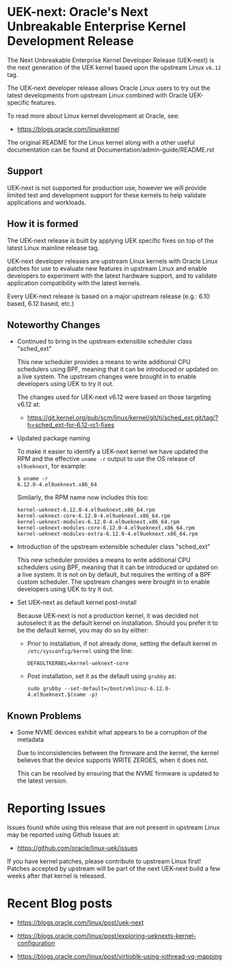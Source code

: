 UEK-next: Oracle's Next Unbreakable Enterprise Kernel Development Release
=========================================================================

The Next Unbreakable Enterprise Kernel Developer Release (UEK-next) is the
next generation of the UEK kernel based upon the upstream Linux `v6.12` tag.

The UEK-next developer release allows Oracle Linux users to try out the latest
developments from upstream Linux combined with Oracle UEK-specific features.

To read more about Linux kernel development at Oracle, see:

- https://blogs.oracle.com/linuxkernel

The original README for the Linux kernel along with a other useful documentation
can be found at Documentation/admin-guide/README.rst

## Support

UEK-next is not supported for production use, however we will provide limited
test and development support for these kernels to help validate applications and
workloads.

## How it is formed

The UEK-next release is built by applying UEK specific fixes on top of the
latest Linux mainline release tag.

UEK-next developer releases are upstream Linux kernels with Oracle Linux patches
for use to evaluate new features in upstream Linux and enable developers to
experiment with the latest hardware support, and to validate application
compatibility with the latest kernels.

Every UEK-next release is based on a major upstream release (e.g.: 6.10 based,
6.12 based, etc.)

## Noteworthy Changes

- Continued to bring in the upstream extensible scheduler class "sched_ext"

  This new scheduler provides a means to write additional CPU schedulers using
  BPF, meaning that it can be introduced or updated on a live system. The
  upstream changes were brought in to enable developers using UEK to try it
  out.

  The changes used for UEK-next v6.12 were based on those targeting v6.12 at:

  - https://git.kernel.org/pub/scm/linux/kernel/git/tj/sched_ext.git/tag/?h=sched_ext-for-6.12-rc1-fixes

- Updated package naming

  To make it easier to identify a UEK-next kernel we have updated the RPM and
  the effective `uname -r` output to use the OS release of `ol9ueknext`, for
  example: 

  ```
  $ uname -r
  6.12.0-4.el9ueknext.x86_64
  ```

  Similarly, the RPM name now includes this too:

  ```
  kernel-ueknext-6.12.0-4.el9ueknext.x86_64.rpm
  kernel-ueknext-core-6.12.0-4.el9ueknext.x86_64.rpm
  kernel-ueknext-modules-6.12.0-4.el9ueknext.x86_64.rpm
  kernel-ueknext-modules-core-6.12.0-4.el9ueknext.x86_64.rpm
  kernel-ueknext-modules-extra-6.12.0-4.el9ueknext.x86_64.rpm
  ```

- Introduction of the upstream extensible scheduler class "sched_ext"

  This new scheduler provides a means to write additional CPU schedulers using
  BPF, meaning that it can be introduced or updated on a live system. It is not
  on by default, but requires the writing of a BPF custom scheduler. The
  upstream changes were brought in to enable developers using UEK to try it
  out.

- Set UEK-next as default kernel post-install

  Because UEK-next is not a production kernel, it was decided not autoselect it as the
  default kernel on installation. Should you prefer it to be the default kernel, you
  may do so by either:

  - Prior to installation, if not already done, setting the default
    kernel in `/etc/sysconfig/kernel` using the line:

    ```
	DEFAULTKERNEL=kernel-ueknext-core
	```

  - Post installation, set it as the default using `grubby` as:

    ```
	sudo grubby --set-default=/boot/vmlinuz-6.12.0-4.el9ueknext.$(name -p)
	```

## Known Problems

- Some NVME devices exhibit what appears to be a corruption of the metadata

  Due to inconsistencies between the firmware and the kernel, the kernel
  believes that the device supports WRITE ZEROES, when it does not.

  This can be resolved by ensuring that the NVME firmware is updated to the
  latest version.

# Reporting Issues

Issues found while using this release that are not present in upstream Linux may
be reported using Github Issues at:

- https://github.com/oracle/linux-uek/issues

If you have kernel patches, please contribute to upstream Linux first! Patches
accepted by upstream will be part of the next UEK-next build a few weeks after
that kernel is released.

# Recent Blog posts

- https://blogs.oracle.com/linux/post/uek-next

- https://blogs.oracle.com/linux/post/exploring-ueknexts-kernel-configuration

- https://blogs.oracle.com/linux/post/virtioblk-using-iothread-vq-mapping

